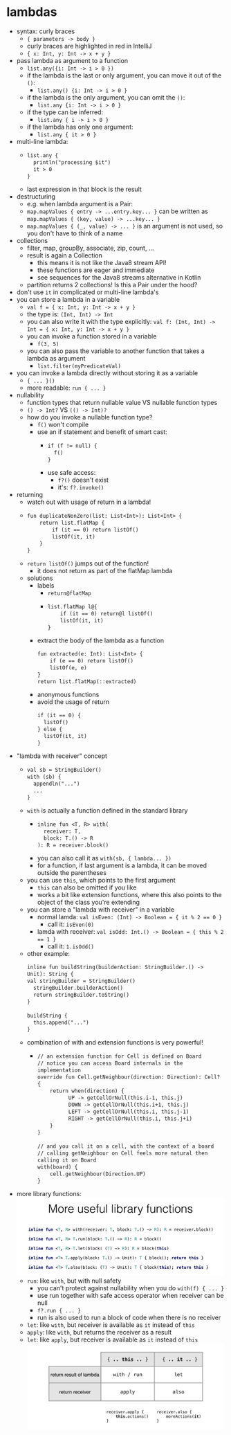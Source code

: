 # lambdas

- syntax: curly braces
    - `{ parameters -> body }`
    - curly braces are highlighted in red in IntelliJ
    - `{ x: Int, y: Int -> x + y }`
- pass lambda as argument to a function
    - `list.any({i: Int -> i > 0 })`
    - if the lambda is the last or only argument, you can move it out of the `()`:
        - `list.any() {i: Int -> i > 0 }`
    - if the lambda is the only argument, you can omit the `()`:
        - `list.any {i: Int -> i > 0 }`
    - if the type can be inferred:
        - `list.any { i -> i > 0 }`
    - if the lambda has only one argument:
        - `list.any { it > 0 }`
- multi-line lambda:
    - ```
      list.any {
        println("processing $it")
        it > 0
      }
      ```
    - last expression in that block is the result
- destructuring
    - e.g. when lambda argument is a Pair:
    - `map.mapValues { entry -> ...entry.key... }` can be written as `map.mapValues { (key, value) -> ...key... }`
    - `map.mapValues { (_, value) -> ... }` is an argument is not used, so you don't have to think of a name
- collections
    - filter, map, groupBy, associate, zip, count, ...
    - result is again a Collection
        - this means it is not like the Java8 stream API!
        - these functions are eager and immediate
        - see sequences for the Java8 streams alternative in Kotlin
    - partition returns 2 collections! Is this a Pair under the hood?
- don't use `it` in complicated or multi-line lambda's
- you can store a lambda in a variable
  - `val f = { x: Int, y: Int -> x + y }`
  - the type is: `(Int, Int) -> Int`
  - you can also write it with the type explicitly: `val f: (Int, Int) -> Int = { x: Int, y: Int -> x + y }`
  - you can invoke a function stored in a variable
    - `f(3, 5)`
  - you can also pass the variable to another function that takes a lambda as argument
    - `list.filter(myPredicateVal)`
- you can invoke a lambda directly without storing it as a variable
  - `{ ... }()`
  - more readable: `run { ... }`
- nullability
  - function types that return nullable value VS nullable function types 
  - `() -> Int?` VS `(() -> Int)?`
  - how do you invoke a nullable function type?
    - `f()` won't compile
    - use an if statement and benefit of smart cast:
      - ```
        if (f != null) {
          f()
        }
        ```
      - use safe access:
        - `f?()` doesn't exist
        - it's: `f?.invoke()`
- returning
  - watch out with usage of return in a lambda!
  - ```
    fun duplicateNonZero(list: List<Int>): List<Int> {
        return list.flatMap {
            if (it == 0) return listOf()
            listOf(it, it)   
        }
    }
    ```
  - `return listOf()` jumps out of the function!
    - it does not return as part of the flatMap lambda
  - solutions
    - labels
      - `return@flatMap`
      - ```
        list.flatMap l@{
            if (it == 0) return@l listOf()
            listOf(it, it)   
        }
        ```
    - extract the body of the lambda as a function
      ```
      fun extracted(e: Int): List<Int> {
          if (e == 0) return listOf()
          listOf(e, e)   
      }
      return list.flatMap(::extracted)
      ```
    - anonymous functions
    - avoid the usage of return
      ```
      if (it == 0) {
        listOf()
      } else {
        listOf(it, it)
      }   
      ```
- "lambda with receiver" concept
    - ```
      val sb = StringBuilder()
      with (sb) {
        appendln("...")
        ...
      }
      ```
    - `with` is actually a function defined in the standard library
        - ```
          inline fun <T, R> with(
            receiver: T,
            block: T.() -> R 
          ): R = receiver.block()
          ```
        - you can also call it as `with(sb, { lambda... })`
        - for a function, if last argument is a lambda, it can be moved outside the parentheses
    - you can use `this`, which points to the first argument
        - `this` can also be omitted if you like
        - works a bit like extension functions, where this also points to the object of the class you're extending
    - you can store a "lambda with receiver" in a variable
        - normal lamda: `val isEven: (Int) -> Boolean = { it % 2 == 0 }`
            - call it: `isEven(0)`
        - lamda with receiver: `val isOdd: Int.() -> Boolean = { this % 2 == 1 }`
            - call it: `1.isOdd()`
    - other example: 
        ```
        inline fun buildString(builderAction: StringBuilder.() -> Unit): String {
        val stringBuilder = StringBuilder()
          stringBuilder.builderAction()
          return stringBuilder.toString() 
        }
      
        buildString {
          this.append("...")
        }
        ``` 
    - combination of with and extension functions is very powerful!
        - ```
          // an extension function for Cell is defined on Board
          // notice you can access Board internals in the implementation 
          override fun Cell.getNeighbour(direction: Direction): Cell? {
              return when(direction) {
                    UP -> getCellOrNull(this.i-1, this.j)
                    DOWN -> getCellOrNull(this.i+1, this.j)
                    LEFT -> getCellOrNull(this.i, this.j-1)
                    RIGHT -> getCellOrNull(this.i, this.j+1)
              }
          }
          
          // and you call it on a cell, with the context of a board
          // calling getNeighbour on Cell feels more natural then calling it on Board 
          with(board) {
              cell.getNeighbour(Direction.UP)
          }
          ```  
- more library functions:
    ![](more_useful_library_functions_1.png)
    - `run`: like `with`, but with null safety
        - you can't protect against nullability when you do `with(f) { ... }`
        - use run together with safe access operator when receiver can be null
        - `f?.run { ... }` 
        - run is also used to run a block of code when there is no receiver
    - `let`: like `with`, but receiver is available as `it` instead of `this`
    - `apply`: like `with`, but returns the receiver as a result
    - `let`: like `apply`, but receiver is available as `it` instead of `this`
    ![](more_useful_library_functions_2.png)
